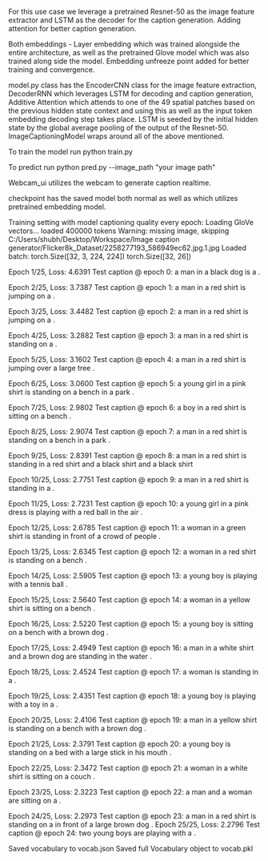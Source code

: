 For this use case we leverage a pretrained Resnet-50 as the image feature extractor and LSTM as the decoder for the caption generation.
Adding attention for better caption generation.

Both embeddings - Layer embedding which was trained alongside the entire architecture,
as well as the pretrained Glove model which was also trained along side the model.
Embedding unfreeze point added for better training and convergence.

model.py class has the EncoderCNN class for the image feature extraction,
DecoderRNN which leverages LSTM for decoding and caption generation,
Additive Attention which attends to one of the 49 spatial patches based on the previous hidden state context
and using this as well as the input token embedding decoding step takes place.
LSTM is seeded by the initial hidden state by the global average pooling of the output of the Resnet-50.
ImageCaptioningModel wraps around all of the above mentioned.

To train the model run 
python train.py

To predict run
python pred.py --image_path "your image path"

Webcam_ui utilizes the webcam to generate caption realtime.


checkpoint has the saved model both normal as well as which utilizes pretrained embedding model.



Training setting with model captioning quality every epoch:
Loading GloVe vectors…
  loaded 400000 tokens
Warning: missing image, skipping C:/Users/shubh/Desktop/Workspace/Image caption generator/Flicker8k_Dataset/2258277193_586949ec62.jpg.1.jpg
Loaded batch: torch.Size([32, 3, 224, 224]) torch.Size([32, 26])

Epoch 1/25, Loss: 4.6391
 Test caption @ epoch 0: a man in a black dog is a <UNK> .
 
Epoch 2/25, Loss: 3.7387
 Test caption @ epoch 1: a man in a red shirt is jumping on a <UNK> .
 
Epoch 3/25, Loss: 3.4482
 Test caption @ epoch 2: a man in a red shirt is jumping on a <UNK> .
 
Epoch 4/25, Loss: 3.2882
 Test caption @ epoch 3: a man in a red shirt is standing on a <UNK> .
 
Epoch 5/25, Loss: 3.1602
 Test caption @ epoch 4: a man in a red shirt is jumping over a large tree .
 
Epoch 6/25, Loss: 3.0600
 Test caption @ epoch 5: a young girl in a pink shirt is standing on a bench in a park .
 
Epoch 7/25, Loss: 2.9802
 Test caption @ epoch 6: a boy in a red shirt is sitting on a bench .
 
Epoch 8/25, Loss: 2.9074
 Test caption @ epoch 7: a man in a red shirt is standing on a bench in a park .
 
Epoch 9/25, Loss: 2.8391
 Test caption @ epoch 8: a man in a red shirt is standing in a red shirt and a black shirt and a black shirt
 
Epoch 10/25, Loss: 2.7751
 Test caption @ epoch 9: a man in a red shirt is standing in a <UNK> .
 
Epoch 11/25, Loss: 2.7231
 Test caption @ epoch 10: a young girl in a pink dress is playing with a red ball in the air .
 
Epoch 12/25, Loss: 2.6785
 Test caption @ epoch 11: a woman in a green shirt is standing in front of a crowd of people .
 
Epoch 13/25, Loss: 2.6345
 Test caption @ epoch 12: a woman in a red shirt is standing on a bench .
 
Epoch 14/25, Loss: 2.5905
 Test caption @ epoch 13: a young boy is playing with a tennis ball .
 
Epoch 15/25, Loss: 2.5640
 Test caption @ epoch 14: a woman in a yellow shirt is sitting on a bench .
 
Epoch 16/25, Loss: 2.5220
 Test caption @ epoch 15: a young boy is sitting on a bench with a brown dog .
 
Epoch 17/25, Loss: 2.4949
 Test caption @ epoch 16: a man in a white shirt and a brown dog are standing in the water .
 
Epoch 18/25, Loss: 2.4524
 Test caption @ epoch 17: a woman is standing in a <UNK> .
 
Epoch 19/25, Loss: 2.4351
 Test caption @ epoch 18: a young boy is playing with a toy in a <UNK> .
 
Epoch 20/25, Loss: 2.4106
 Test caption @ epoch 19: a man in a yellow shirt is standing on a bench with a brown dog .
 
Epoch 21/25, Loss: 2.3791
 Test caption @ epoch 20: a young boy is standing on a bed with a large stick in his mouth .
 
Epoch 22/25, Loss: 2.3472
 Test caption @ epoch 21: a woman in a white shirt is sitting on a couch .
 
Epoch 23/25, Loss: 2.3223
 Test caption @ epoch 22: a man and a woman are sitting on a <UNK> .
 
Epoch 24/25, Loss: 2.2973
 Test caption @ epoch 23: a man in a red shirt is standing on a <UNK> in front of a large brown dog .
Epoch 25/25, Loss: 2.2796
 Test caption @ epoch 24: two young boys are playing with a <UNK> .
 
Saved vocabulary to vocab.json
Saved full Vocabulary object to vocab.pkl
